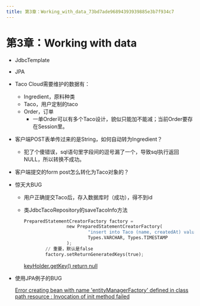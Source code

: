 ```yaml
---
title: 第3章：Working_with_data_73bd7ade96894393939885e3b7f934c7
---
```


# 第3章：Working with data

- JdbcTemplate
- JPA
- Taco Cloud需要维护的数据有：
    - Ingredient，原料种类
    - Taco，用户定制的taco
    - Order，订单
        - 一单Order可以有多个Taco设计，貌似只能加不能减；当前Order要存在Session里。
- 客户端POST表单传过来的是String，如何自动转为Ingredient？
    - 犯了个傻错误，sql语句里字段间的逗号漏了一个，导致sql执行返回NULL，所以转换不成功。
- 客户端提交的form post怎么转化为Taco对象的？
- 惊天大BUG
    - 用户正确提交Taco后，存入数据库时（成功），得不到id
    - 类JdbcTacoRepository的saveTacoInfo方法
        
        ```python
        PreparedStatementCreatorFactory factory =
                        new PreparedStatementCreatorFactory(
                                "insert into Taco (name, createdAt) values (?, ?)",
                                Types.VARCHAR, Types.TIMESTAMP
                        );
                // 重要，默认是false
                factory.setReturnGeneratedKeys(true);
        ```
        
        [keyHolder.getKey() return null](https://stackoverflow.com/questions/53655693/keyholder-getkey-return-null)
        
- 使用JPA例子的BUG
    
    [Error creating bean with name 'entityManagerFactory' defined in class path resource : Invocation of init method failed](https://stackoverflow.com/questions/40058001/error-creating-bean-with-name-entitymanagerfactory-defined-in-class-path-resou)